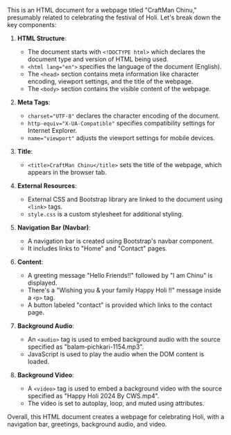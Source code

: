 This is an HTML document for a webpage titled "CraftMan Chinu," presumably related to celebrating the festival of Holi. Let's break down the key components:

1. **HTML Structure**:
   - The document starts with `<!DOCTYPE html>` which declares the document type and version of HTML being used.
   - `<html lang="en">` specifies the language of the document (English).
   - The `<head>` section contains meta information like character encoding, viewport settings, and the title of the webpage.
   - The `<body>` section contains the visible content of the webpage.

2. **Meta Tags**:
   - `charset="UTF-8"` declares the character encoding of the document.
   - `http-equiv="X-UA-Compatible"` specifies compatibility settings for Internet Explorer.
   - `name="viewport"` adjusts the viewport settings for mobile devices.

3. **Title**:
   - `<title>CraftMan Chinu</title>` sets the title of the webpage, which appears in the browser tab.

4. **External Resources**:
   - External CSS and Bootstrap library are linked to the document using `<link>` tags.
   - `style.css` is a custom stylesheet for additional styling.

5. **Navigation Bar (Navbar)**:
   - A navigation bar is created using Bootstrap's navbar component.
   - It includes links to "Home" and "Contact" pages.

6. **Content**:
   - A greeting message "Hello Friends!!" followed by "I am Chinu" is displayed.
   - There's a "Wishing you & your family Happy Holi !!" message inside a `<p>` tag.
   - A button labeled "contact" is provided which links to the contact page.

7. **Background Audio**:
   - An `<audio>` tag is used to embed background audio with the source specified as "balam-pichkari-1154.mp3".
   - JavaScript is used to play the audio when the DOM content is loaded.

8. **Background Video**:
   - A `<video>` tag is used to embed a background video with the source specified as "Happy Holi 2024 By CWS.mp4".
   - The video is set to autoplay, loop, and muted using attributes.

Overall, this HTML document creates a webpage for celebrating Holi, with a navigation bar, greetings, background audio, and video.
